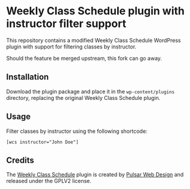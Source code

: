 # Weekly Class Schedule plugin with instructor filter support

This repository contains a modified Weekly Class Schedule WordPress plugin with support for filtering classes by instructor.

Should the feature be merged upstream, this fork can go away. 

## Installation

Download the plugin package and place it in the `wp-content/plugins` directory, replacing the original Weekly Class Schedule plugin.

## Usage

Filter classes by instructor using the following shortcode:

```
[wcs instructor="John Doe"]
```

## Credits

The [Weekly Class Schedule](https://wordpress.org/plugins/weekly-class-schedule/developers/) plugin is created by [Pulsar Web Design](http://pulsarwebdesign.com/weekly-class-schedule/) and released under the GPLV2 license.


